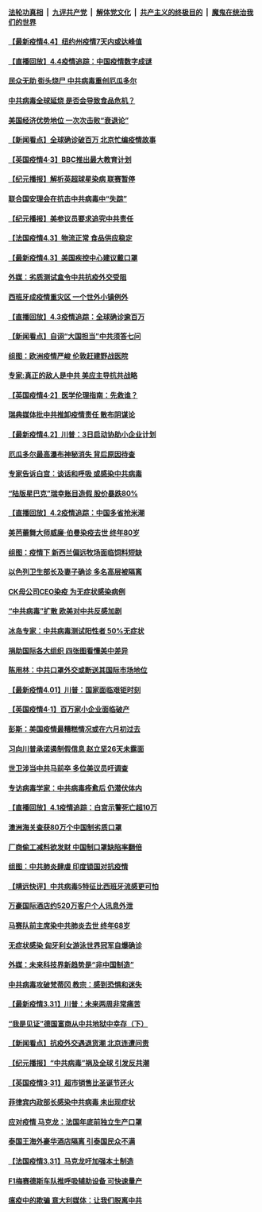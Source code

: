 ####  [法轮功真相](../../../../basic/blob/master/README.md?t=04050201) &nbsp;|&nbsp; [九评共产党](../../../../9ping.md/blob/master/README.md?t=04050201) &nbsp;|&nbsp; [解体党文化](../../../../jtdwh.md/blob/master/README.md?t=04050201)  &nbsp;|&nbsp; [共产主义的终极目的](../../../../gczydzjmd.md/blob/master/README.md?t=04050201) &nbsp;|&nbsp; [魔鬼在统治我们的世界](../../../../mgztzwmdsj.md/blob/master/README.md?t=04050201) 

#### [【最新疫情4.4】纽约州疫情7天内或达峰值](../pages/nsc418/n12001726.md?t=04050201) 

#### [【直播回放】4.4疫情追踪：中国疫情数字成谜](../pages/nsc418/n12003070.md?t=04050201) 

#### [民众无助 街头烧尸 中共病毒重创厄瓜多尔](../pages/nsc418/n12001279.md?t=04050201) 

#### [中共病毒全球延烧 是否会导致食品危机？](../pages/nsc418/n12001179.md?t=04050201) 

#### [美国经济优势地位 一次次击败“衰退论”](../pages/nsc418/n12001781.md?t=04050201) 

#### [【新闻看点】全球确诊破百万 北京忙编疫情故事](../pages/nsc418/n12001502.md?t=04050201) 

#### [【英国疫情4·3】BBC推出最大教育计划](../pages/nsc418/n12001758.md?t=04050201) 

#### [【纪元播报】解析英超球星染病 联赛暂停](../pages/nsc418/n12001537.md?t=04050201) 

#### [联合国安理会在抗击中共病毒中“失踪”](../pages/nsc418/n12001660.md?t=04050201) 

#### [【纪元播报】美参议员要求追究中共责任](../pages/nsc418/n12001471.md?t=04050201) 

#### [【法国疫情4.3】物流正常 食品供应稳定](../pages/nsc418/n12000872.md?t=04050201) 

#### [【最新疫情4.3】美国疾控中心建议戴口罩](../pages/nsc418/n11999020.md?t=04050201) 

#### [外媒：劣质测试盒令中共抗疫外交受阻](../pages/nsc418/n11998869.md?t=04050201) 

#### [西班牙成疫情重灾区 一个世外小镇例外](../pages/nsc418/n12000730.md?t=04050201) 

#### [【直播回放】4.3疫情追踪：全球确诊逾百万](../pages/nsc418/n12000743.md?t=04050201) 

#### [【新闻看点】自诩“大国担当”中共须答七问](../pages/nsc418/n11998786.md?t=04050201) 

#### [组图：欧洲疫情严峻 伦敦赶建野战医院](../pages/nsc418/n11997507.md?t=04050201) 

#### [专家:真正的敌人是中共 美应主导抗共战略](../pages/nsc418/n11998983.md?t=04050201) 

#### [【英国疫情4·2】医学伦理指南：先救谁？](../pages/nsc418/n11998923.md?t=04050201) 

#### [瑞典媒体批中共推卸疫情责任 散布阴谋论](../pages/nsc418/n11998964.md?t=04050201) 

#### [【最新疫情4.2】川普：3日启动协助小企业计划](../pages/nsc418/n11996390.md?t=04050201) 

#### [厄瓜多尔最高瀑布神秘消失 背后原因待查](../pages/nsc418/n11998302.md?t=04050201) 

#### [专家告诉白宫：谈话和呼吸 或感染中共病毒](../pages/nsc418/n11998669.md?t=04050201) 

#### [“陆版星巴克”瑞幸账目造假 股价暴跌80%](../pages/nsc418/n11998502.md?t=04050201) 

#### [【直播回放】4.2疫情追踪：中国多省抢米潮](../pages/nsc418/n11997987.md?t=04050201) 

#### [美芭蕾舞大师威廉‧伯曼染疫去世 终年80岁](../pages/nsc418/n11997314.md?t=04050201) 

#### [组图：疫情下 新西兰偏远牧场面临饲料短缺](../pages/nsc418/n11997350.md?t=04050201) 

#### [以色列卫生部长及妻子确诊 多名高层被隔离](../pages/nsc418/n11997020.md?t=04050201) 

#### [CK母公司CEO染疫 为无症状感染病例](../pages/nsc418/n11996981.md?t=04050201) 

#### [“中共病毒”扩散 欧美对中共反感加剧](../pages/nsc418/n11992059.md?t=04050201) 

#### [冰岛专家：中共病毒测试阳性者 50%无症状](../pages/nsc418/n11996347.md?t=04050201) 

#### [捐助国际各大组织 四张图看懂美中差异](../pages/nsc418/n11996177.md?t=04050201) 

#### [陈用林：中共口罩外交或断送其国际市场地位](../pages/nsc418/n11995586.md?t=04050201) 

#### [【最新疫情4.01】川普：国家面临艰钜时刻](../pages/nsc418/n11993225.md?t=04050201) 

#### [【英国疫情4·1】百万家小企业面临破产](../pages/nsc418/n11995951.md?t=04050201) 

#### [彭斯：美国疫情最糟糕情况或在六月初过去](../pages/nsc418/n11995999.md?t=04050201) 

#### [习向川普承诺遏制假信息 赵立坚26天未露面](../pages/nsc418/n11995357.md?t=04050201) 

#### [世卫涉当中共马前卒 多位美议员吁调查](../pages/nsc418/n11995407.md?t=04050201) 

#### [专访病毒学家：中共病毒痊愈后 仍潜伏体内](../pages/nsc418/n11995153.md?t=04050201) 

#### [【直播回放】4.1疫情追踪：白宫示警死亡超10万](../pages/nsc418/n11994898.md?t=04050201) 

#### [澳洲海关查获80万个中国制劣质口罩](../pages/nsc418/n11995005.md?t=04050201) 

#### [厂商偷工减料欲发财 中国制口罩缺陷率翻倍](../pages/nsc418/n11994798.md?t=04050201) 

#### [组图：中共肺炎肆虐 印度锁国对抗疫情](../pages/nsc418/n11994123.md?t=04050201) 

#### [【靖远快评】中共病毒5特征比西班牙流感更可怕](../pages/nsc418/n11993750.md?t=04050201) 

#### [万豪国际酒店约520万客户个人讯息外泄](../pages/nsc418/n11993744.md?t=04050201) 

#### [马赛队前主席染中共肺炎去世 终年68岁](../pages/nsc418/n11993881.md?t=04050201) 

#### [无症状感染 匈牙利女游泳世界冠军自爆确诊](../pages/nsc418/n11993534.md?t=04050201) 

#### [外媒：未来科技界新趋势是“非中国制造”](../pages/nsc418/n11993161.md?t=04050201) 

#### [中共病毒攻破梵蒂冈 教宗：感到恐惧和迷失](../pages/nsc418/n11993233.md?t=04050201) 

#### [【最新疫情3.31】川普：未来两周非常痛苦](../pages/nsc418/n11989957.md?t=04050201) 

#### [“我是见证”德国富商从中共地狱中幸存（下）](../pages/nsc418/n11992830.md?t=04050201) 

#### [【新闻看点】抗疫外交遇退货潮 北京连遭问责](../pages/nsc418/n11992719.md?t=04050201) 

#### [【纪元播报】“中共病毒”祸及全球 引发反共潮](../pages/nsc418/n11990549.md?t=04050201) 

#### [【英国疫情3·31】超市销售比圣诞节还火](../pages/nsc418/n11992786.md?t=04050201) 

#### [菲律宾内政部长感染中共病毒 未出现症状](../pages/nsc418/n11992964.md?t=04050201) 

#### [应对疫情 马克龙：法国年底前独立生产口罩](../pages/nsc418/n11992242.md?t=04050201) 

#### [泰国王海外豪华酒店隔离 引泰国民众不满](../pages/nsc418/n11992595.md?t=04050201) 

#### [【法国疫情3.31】马克龙吁加强本土制造](../pages/nsc418/n11992006.md?t=04050201) 

#### [F1梅赛德斯车队推呼吸辅助设备 可快速量产](../pages/nsc418/n11992158.md?t=04050201) 

#### [瘟疫中的欺骗 意大利媒体：让我们脱离中共](../pages/nsc418/n11991817.md?t=04050201) 

